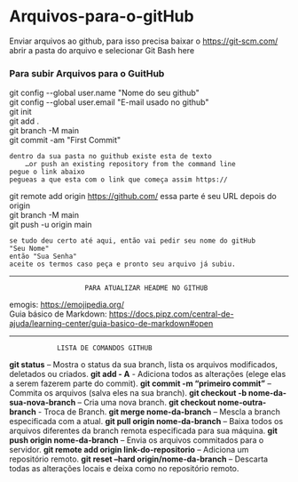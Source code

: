 # Arquivos-para-o-gitHub

Enviar arquivos ao github, para isso precisa baixar o https://git-scm.com/        
abrir a pasta do arquivo e selecionar Git Bash here                                    
                                                                                
 ### Para subir Arquivos para o GuitHub
                                                                                       
git config --global user.name "Nome do seu github"                                     
git config --global user.email "E-mail usado no github"                                
git init                                                                               
git add .                                                                              
git branch -M main                                                                     
git commit -am "First Commit"                                                          
                                                                                       
	dentro da sua pasta no guithub existe esta de texto                                
	    …or push an existing repository from the command line                          
	pegue o link abaixo 	                                                           
	pegueas a que esta com o link que começa assim https:// 		                   
										                                               
git remote add origin https://github.com/ essa parte é seu URL depois do origin                                            
git branch -M main                                                                     
git push -u origin main                                                                
                                                                                       
	se tudo deu certo até aqui, então vai pedir seu nome do gitHub                     
	"Seu Nome"                                                                         
	então "Sua Senha"                                                                  
	aceite os termos caso peça e pronto seu arquivo já subiu.                          
										                                               
*************************************************************************************************************
           	           PARA ATUALIZAR HEADME NO GITHUB			                        
       										                                           
emogis:    https://emojipedia.org/                                                     
Guia básico de Markdown: https://docs.pipz.com/central-de-ajuda/learning-center/guia-basico-de-markdown#open
*************************************************************************************************************
				LISTA DE COMANDOS GITHUB
				
**git status** 	– Mostra o status da sua branch, lista os arquivos modificados, deletados ou criados.
**git add - A** - Adiciona todos as alterações (elege elas a serem fazerem parte do commit).
**git commit -m “primeiro commit”** – Commita os arquivos (salva eles na sua branch).
**git checkout -b nome-da-sua-nova-branch** – Cria uma nova branch.
**git checkout nome-outra-branch** - Troca de Branch.
**git merge nome-da-branch** – Mescla a branch especificada com a atual.
**git pull origin nome-da-branch** – Baixa todos os arquivos diferentes da branch remota especificada para sua máquina.
**git push origin nome-da-branch** – Envia os arquivos commitados para o servidor.
**git remote add origin link-do-repositorio** – Adiciona um repositório remoto.
**git reset –hard origin/nome-da-branch** – Descarta todas as alterações locais e deixa como no repositório remoto.
